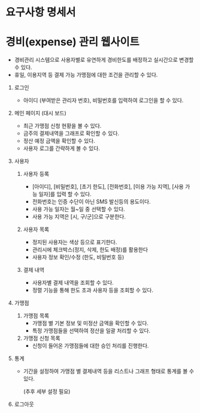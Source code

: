 # 요구사항 명세서

# 경비(expense) 관리 웹사이트

- 경비관리 시스템으로 사용자별로 유연하게 경비한도를 배정하고 실시간으로 변경할 수 있다.
- 휴일, 이용지역 등 결제 가능 가맹점에 대한 조건을 관리할 수 있다.

1. 로그인
    - 아이디 (부여받은 관리자 번호), 비밀번호를 입력하여 로그인을 할 수 있다.

2. 메인 페이지 (대시 보드)
    - 최근 가맹점 신청 현황을 볼 수 있다.
    - 금주의 결제내역을 그래프로 확인할 수 있다.
    - 정산 예정 금액을 확인할 수 있다.
    - 사용자 로그를 간략하게 볼 수 있다.
3. 사용자
    1. 사용자 등록
        - [아이디], [비밀번호], [초기 한도], [전화번호], [이용 가능 지역], [사용 가능 일자]를 입력 할 수 있다.
        - 전화번호는 인증 수단이 아닌 SMS 발신등의 용도이다.
        - 사용 가능 일자는 월~일 중 선택할 수 있다.
        - 사용 가능 지역은 [시, 구/군]으로 구분한다.
    2. 사용자 목록
        - 정지된 사용자는 색상 등으로 표기한다.
        - 관리시에 체크박스(정지, 삭제, 한도 배정)를 활용한다
        - 사용자 정보 확인/수정 (한도, 비밀번호 등)

    3. 결제 내역
        - 사용자별 결제 내역을 조회할 수 있다.
        - 정렬 기능을 통해 한도 초과 사용자 등을 조회할 수 있다.
4. 가맹점
    1. 가맹점 목록
        - 가맹점 별 기본 정보 및 미정산 금액을 확인할 수 있다.
        - 특정 가맹점들을 선택하여 정산을 일괄 처리할 수 있다.
    2. 가맹점 신청 목록
        - 신청이 들어온 가맹점들에 대한 승인 처리를 진행한다.
5. 통계
    - 기간을 설정하여 가맹점 별 결제내역 등을 리스트나 그래프 형태로 통계를 볼 수 있다.

        (추후 세부 설정 필요)

6. 로그아웃
